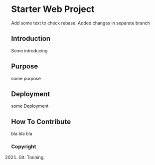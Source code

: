 # Starter Web Project
Add some text to check rebase. Added changes in separate branch
## Introduction
Some introducing
## Purpose
some purpose
## Deployment
some Deployment
## How To Contribute
bla bla bla
### Copyright
2021. Git. Training.
